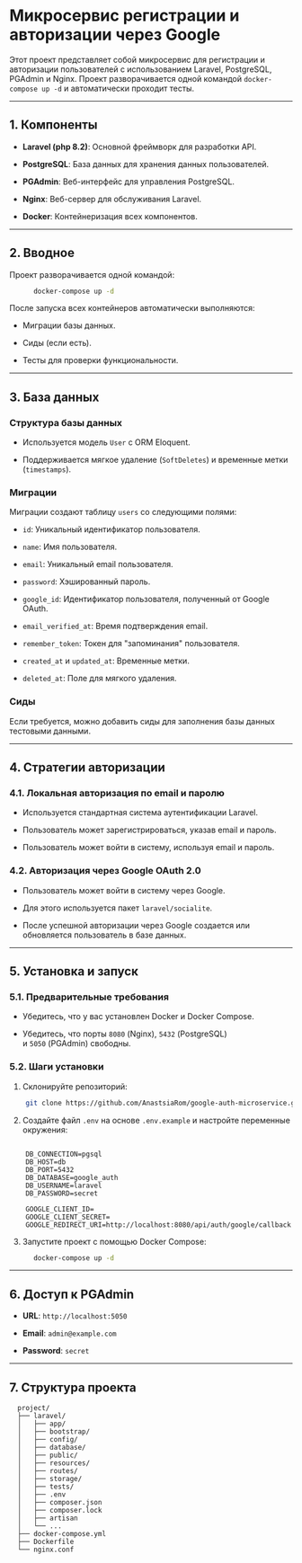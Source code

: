 # Микросервис регистрации и авторизации через Google

Этот проект представляет собой микросервис для регистрации и авторизации пользователей с использованием Laravel, PostgreSQL, PGAdmin и Nginx. Проект разворачивается одной командой `docker-compose up -d` и автоматически проходит тесты.

---

## 1. Компоненты

- **Laravel (php 8.2)**: Основной фреймворк для разработки API.
    
- **PostgreSQL**: База данных для хранения данных пользователей.
    
- **PGAdmin**: Веб-интерфейс для управления PostgreSQL.
    
- **Nginx**: Веб-сервер для обслуживания Laravel.
    
- **Docker**: Контейнеризация всех компонентов.
    

---
## 2. Вводное

Проект разворачивается одной командой:

```bash
	  docker-compose up -d
```

После запуска всех контейнеров автоматически выполняются:

- Миграции базы данных.
    
- Сиды (если есть).
    
- Тесты для проверки функциональности.
    

---

## 3. База данных

### Структура базы данных

- Используется модель `User` с ORM Eloquent.
    
- Поддерживается мягкое удаление (`SoftDeletes`) и временные метки (`timestamps`).
    

### Миграции

Миграции создают таблицу `users` со следующими полями:

- `id`: Уникальный идентификатор пользователя.
    
- `name`: Имя пользователя.
    
- `email`: Уникальный email пользователя.
    
- `password`: Хэшированный пароль.
    
- `google_id`: Идентификатор пользователя, полученный от Google OAuth.
    
- `email_verified_at`: Время подтверждения email.
    
- `remember_token`: Токен для "запоминания" пользователя.
    
- `created_at` и `updated_at`: Временные метки.
    
- `deleted_at`: Поле для мягкого удаления.
    

### Сиды

Если требуется, можно добавить сиды для заполнения базы данных тестовыми данными.

---
## 4. Стратегии авторизации

### 4.1. Локальная авторизация по email и паролю

- Используется стандартная система аутентификации Laravel.
    
- Пользователь может зарегистрироваться, указав email и пароль.
    
- Пользователь может войти в систему, используя email и пароль.
    

### 4.2. Авторизация через Google OAuth 2.0

- Пользователь может войти в систему через Google.
    
- Для этого используется пакет `laravel/socialite`.
    
- После успешной авторизации через Google создается или обновляется пользователь в базе данных.
    

---

## 5. Установка и запуск

### 5.1. Предварительные требования

- Убедитесь, что у вас установлен Docker и Docker Compose.
    
- Убедитесь, что порты `8080` (Nginx), `5432` (PostgreSQL) и `5050` (PGAdmin) свободны.
    
### 5.2. Шаги установки

1. Склонируйте репозиторий:
    
```bash
	git clone https://github.com/AnastsiaRom/google-auth-microservice.git
```

    
2. Создайте файл `.env` на основе `.env.example` и настройте переменные окружения:

```env

    DB_CONNECTION=pgsql
    DB_HOST=db
    DB_PORT=5432
    DB_DATABASE=google_auth
    DB_USERNAME=laravel
    DB_PASSWORD=secret
    
    GOOGLE_CLIENT_ID=
    GOOGLE_CLIENT_SECRET=
    GOOGLE_REDIRECT_URI=http://localhost:8080/api/auth/google/callback
```

3. Запустите проект с помощью Docker Compose:

```bash
	  docker-compose up -d
```


---

## 6. Доступ к PGAdmin

- **URL**: `http://localhost:5050`
    
- **Email**: `admin@example.com`
    
- **Password**: `secret`

---


## 7. Структура проекта

```
  project/
  ├── laravel/
  │   ├── app/
  │   ├── bootstrap/
  │   ├── config/
  │   ├── database/
  │   ├── public/
  │   ├── resources/
  │   ├── routes/
  │   ├── storage/
  │   ├── tests/
  │   ├── .env
  │   ├── composer.json
  │   ├── composer.lock
  │   ├── artisan
  │   └── ...
  ├── docker-compose.yml
  ├── Dockerfile
  └── nginx.conf
```
